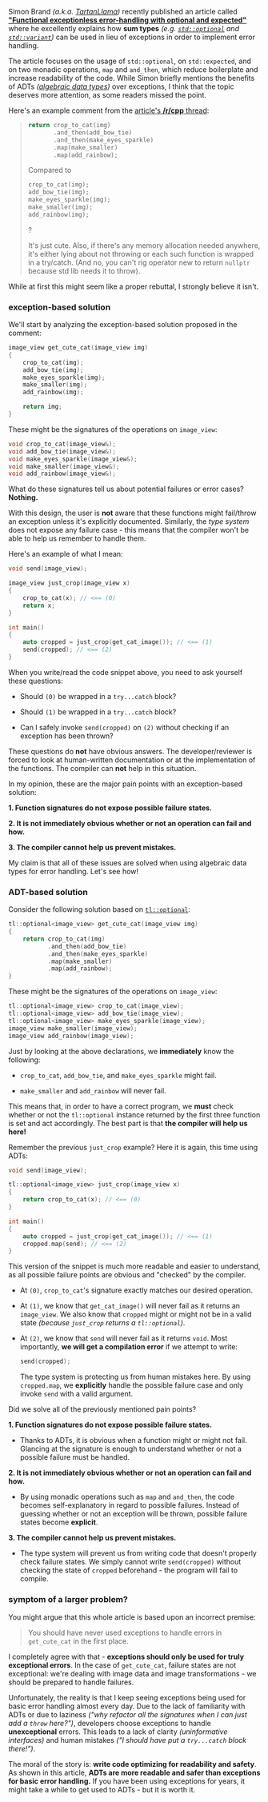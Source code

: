 


<style>
.inline-link
{
    font-size: small;
    margin-top: -2.6em;
    text-align: right;
    font-weight: bold;
}
</style>

Simon Brand *(a.k.a. [TartanLlama](https://twitter.com/TartanLlama))* recently published an article called [**"Functional exceptionless error-handling with optional and expected"**](https://blog.tartanllama.xyz/optional-expected/) where he excellently explains how **sum types** *(e.g. [`std::optional`](http://en.cppreference.com/w/cpp/utility/optional) and [`std::variant`](http://en.cppreference.com/w/cpp/utility/variant))* can be used in lieu of exceptions in order to implement error handling.

The article focuses on the usage of `std::optional`, on `std::expected`, and on two monadic operations, `map` and `and_then`, which reduce boilerplate and increase readability of the code. While Simon briefly mentions the benefits of ADTs *([algebraic data types](https://en.wikipedia.org/wiki/Algebraic_data_type))* over exceptions, I think that the topic deserves more attention, as some readers missed the point.

Here's an example comment from the [article's **/r/cpp** thread](https://www.reddit.com/r/cpp/comments/7gua48/functional_exceptionless_errorhandling_with/):

> ```cpp
> return crop_to_cat(img)
>        .and_then(add_bow_tie)
>        .and_then(make_eyes_sparkle)
>        .map(make_smaller)
>        .map(add_rainbow);
> ```
>
> Compared to
>
> ```cpp
> crop_to_cat(img);
> add_bow_tie(img);
> make_eyes_sparkle(img);
> make_smaller(img);
> add_rainbow(img);
> ```
>
> ?
>
> It's just cute. Also, if there's any memory allocation needed anywhere, it's either lying about not throwing or each such function is wrapped in a try/catch. (And no, you can't rig operator new to return `nullptr` because std lib needs it to throw).

While at first this might seem like a proper rebuttal, I strongly believe it isn't.



### exception-based solution

We'll start by analyzing the exception-based solution proposed in the comment:

```cpp
image_view get_cute_cat(image_view img)
{
    crop_to_cat(img);
    add_bow_tie(img);
    make_eyes_sparkle(img);
    make_smaller(img);
    add_rainbow(img);

    return img;
}
```

These might be the signatures of the operations on `image_view`:

```cpp
void crop_to_cat(image_view&);
void add_bow_tie(image_view&);
void make_eyes_sparkle(image_view&);
void make_smaller(image_view&);
void add_rainbow(image_view&);
```

What do these signatures tell us about potential failures or error cases? **Nothing.**

With this design, the user is **not** aware that these functions might fail/throw an exception unless it's explicitly documented. Similarly, the *type system* does not expose any failure case - this means that the compiler won't be able to help us remember to handle them.

Here's an example of what I mean:

```cpp
void send(image_view);

image_view just_crop(image_view x)
{
    crop_to_cat(x); // <== (0)
    return x;
}

int main()
{
    auto cropped = just_crop(get_cat_image()); // <== (1)
    send(cropped); // <== (2)
}
```

When you write/read the code snippet above, you need to ask yourself these questions:

* Should `(0)` be wrapped in a `try...catch` block?

* Should `(1)` be wrapped in a `try...catch` block?

* Can I safely invoke `send(cropped)` on `(2)` without checking if an exception has been thrown?

These questions do **not** have obvious answers. The developer/reviewer is forced to look at human-written documentation or at the implementation of the functions. The compiler can **not** help in this situation.

In my opinion, these are the major pain points with an exception-based solution:

**1. Function signatures do not expose possible failure states.**

**2. It is not immediately obvious whether or not an operation can fail and how.**

**3. The compiler cannot help us prevent mistakes.**

My claim is that all of these issues are solved when using algebraic data types for error handling. Let's see how!



### ADT-based solution

Consider the following solution based on [`tl::optional`](https://github.com/TartanLlama/optional):

```cpp
tl::optional<image_view> get_cute_cat(image_view img)
{
    return crop_to_cat(img)
           .and_then(add_bow_tie)
           .and_then(make_eyes_sparkle)
           .map(make_smaller)
           .map(add_rainbow);
}
```

These might be the signatures of the operations on `image_view`:

```cpp
tl::optional<image_view> crop_to_cat(image_view);
tl::optional<image_view> add_bow_tie(image_view);
tl::optional<image_view> make_eyes_sparkle(image_view);
image_view make_smaller(image_view);
image_view add_rainbow(image_view);
```

Just by looking at the above declarations, we **immediately** know the following:

* `crop_to_cat`, `add_bow_tie`, and `make_eyes_sparkle` might fail.

* `make_smaller` and `add_rainbow` will never fail.

This means that, in order to have a correct program, we **must** check whether or not the `tl::optional` instance returned by the first three function is set and act accordingly. The best part is that **the compiler will help us here!**

Remember the previous `just_crop` example? Here it is again, this time using ADTs:

```cpp
void send(image_view);

tl::optional<image_view> just_crop(image_view x)
{
    return crop_to_cat(x); // <== (0)
}

int main()
{
    auto cropped = just_crop(get_cat_image()); // <== (1)
    cropped.map(send); // <== (2)
}
```

This version of the snippet is much more readable and easier to understand, as all possible failure points are obvious and "checked" by the compiler.

* At `(0)`, `crop_to_cat`'s signature exactly matches our desired operation.

* At `(1)`, we know that `get_cat_image()` will never fail as it returns an `image_view`. We also know that `cropped` might or might not be in a valid state *(because `just_crop` returns a `tl::optional`)*.

* At `(2)`, we know that `send` will never fail as it returns `void`. Most importantly, **we will get a compilation error** if we attempt to write:

    ```cpp
    send(cropped);
    ```

    The type system is protecting us from human mistakes here. By using `cropped.map`, we **explicitly** handle the possible failure case and only invoke `send` with a valid argument.

Did we solve all of the previously mentioned pain points?

**1. Function signatures do not expose possible failure states.**

* Thanks to ADTs, it is obvious when a function might or might not fail. Glancing at the signature is enough to understand whether or not a possible failure must be handled.

**2. It is not immediately obvious whether or not an operation can fail and how.**

* By using monadic operations such as `map` and `and_then`, the code becomes self-explanatory in regard to possible failures. Instead of guessing whether or not an exception will be thrown, possible failure states become **explicit**.

**3. The compiler cannot help us prevent mistakes.**

* The type system will prevent us from writing code that doesn't properly check failure states. We simply cannot write `send(cropped)` without checking the state of `cropped` beforehand - the program will fail to compile.



### symptom of a larger problem?

You might argue that this whole article is based upon an incorrect premise:

> You should have never used exceptions to handle errors in `get_cute_cat` in the first place.

I completely agree with that - **exceptions should only be used for truly exceptional errors**. In the case of `get_cute_cat`, failure states are not exceptional: we're dealing with image data and image transformations - we should be prepared to handle failures.

Unfortunately, the reality is that I keep seeing exceptions being used for basic error handling almost every day. Due to the lack of familiarity with ADTs or due to laziness *("why refactor all the signatures when I can just add a `throw` here?")*, developers choose exceptions to handle **unexceptional** errors. This leads to a lack of clarity *(uninformative interfaces)* and human mistakes *("I should have put a `try...catch` block there!")*.

The moral of the story is: **write code optimizing for readability and safety**. As shown in this article, **ADTs are more readable and safer than exceptions for basic error handling.** If you have been using exceptions for years, it might take a while to get used to ADTs - but it is worth it.
